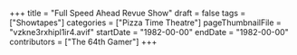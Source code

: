 +++
title = "Full Speed Ahead Revue Show"
draft = false
tags = ["Showtapes"]
categories = ["Pizza Time Theatre"]
pageThumbnailFile = "vzkne3rxhipl1ir4.avif"
startDate = "1982-00-00"
endDate = "1982-00-00"
contributors = ["The 64th Gamer"]
+++
